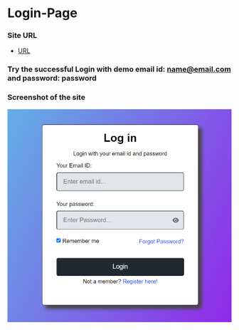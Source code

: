 # Login-Page

### Site URL
- [URL](https://soumik16.github.io/Login-Page/)

### Try the successful Login with demo email id: name@email.com and password: password

### Screenshot of the site

![Alt Text](https://github.com/Soumik16/Login-Page/blob/main/Login-Page_Screenshot.png?raw=true)
